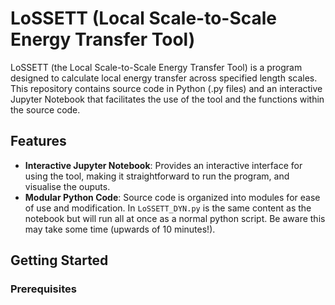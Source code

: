 # LoSSETT (Local Scale-to-Scale Energy Transfer Tool)

LoSSETT (the Local Scale-to-Scale Energy Transfer Tool) is a program designed to calculate local energy transfer across specified length scales. This repository contains source code in Python (.py files) and an interactive Jupyter Notebook that facilitates the use of the tool and the functions within the source code.

## Features

- **Interactive Jupyter Notebook**: Provides an interactive interface for using the tool, making it straightforward to run the program, and visualise the ouputs.
- **Modular Python Code**: Source code is organized into modules for ease of use and modification. In `LoSSETT_DYN.py` is the same content as the notebook but will run all at once as a normal python script. Be aware this may take some time (upwards of 10 minutes!).

## Getting Started

### Prerequisites
